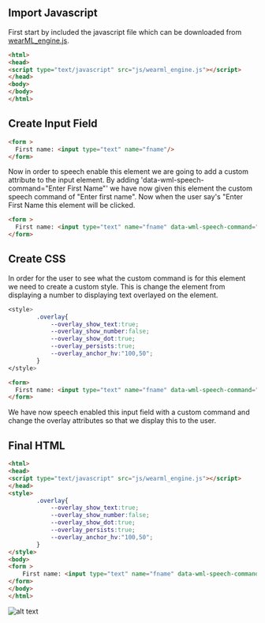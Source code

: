 ## Import Javascript 
First start by included the javascript file which can be downloaded from [wearML_engine.js](https://github.com/realwear/HTML/blob/master/js/wearml_engine-min.js).

```html
<html>
<head>
<script type="text/javascript" src="js/wearml_engine.js"></script>
</head>
<body>
</body>
</html>
```

## Create Input Field

```html
<form >
  First name: <input type="text" name="fname"/>
</form>
```

Now in order to speech enable this element we are going to add a custom attribute to the input element. By adding 'data-wml-speech-command="Enter First Name"' we have now given this element the custom speech command of "Enter first name". Now when the user say's "Enter First Name this element will be clicked. 

```html
<form >
  First name: <input type="text" name="fname" data-wml-speech-command="Enter First Name"/>
</form>
```

## Create CSS

In order for the user to see what the custom command is for this element we need to create a custom style. This is change the element from displaying a number to displaying text overlayed on the element.

```css
<style>
        .overlay{
            --overlay_show_text:true;
            --overlay_show_number:false;
            --overlay_show_dot:true;
            --overlay_persists:true;
            --overlay_anchor_hv:"100,50";
        }
</style>
```

```html
<form>
  First name: <input type="text" name="fname" data-wml-speech-command="Enter First Name" data-wml-style=".overlay"/>
</form>
```

We have now speech enabled this input field with a custom command and change the overlay attributes so that we display this to the user.

## Final HTML

```html
<html>
<head>
<script type="text/javascript" src="js/wearml_engine.js"></script>
</head>
<style>
        .overlay{
            --overlay_show_text:true;
            --overlay_show_number:false;
            --overlay_show_dot:true;
            --overlay_persists:true;
            --overlay_anchor_hv:"100,50";
        }
</style>
<body>
<form >
    First name: <input type="text" name="fname" data-wml-speech-command="Enter First Name" data-wml-style=".overlay"/>
</form>
</body>
</html>
```
![alt text](https://github.com/realwear/HTML/blob/gh-pages/images/example_2.png?raw=true)

